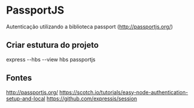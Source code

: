 # PassportJS

Autenticação utilizando a biblioteca passport (http://passportjs.org/)

## Criar estutura do projeto
express --hbs --view hbs passportjs

## Fontes
http://passportjs.org/
https://scotch.io/tutorials/easy-node-authentication-setup-and-local
https://github.com/expressjs/session
